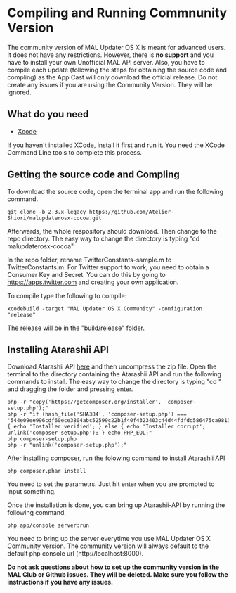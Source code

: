 # Compiling and Running Commnunity Version

The community version of MAL Updater OS X is meant for advanced users. It does not have any restrictions. However, there is **no support** and you have to install your own Unofficial MAL API server. Also, you have to compile each update (following the steps for obtaining the source code and compling) as the App Cast will only download the official release. Do not create any issues if you are using the Community Version. They will be ignored.

## What do you need
* [Xcode](https://developer.apple.com/xcode/) 

If you haven't installed XCode, install it first and run it. You need the XCode Command Line tools to complete this process.

## Getting the source code and Compling
To download the source code, open the terminal app and run the following command.

```git clone -b 2.3.x-legacy https://github.com/Atelier-Shiori/malupdaterosx-cocoa.git ```

Afterwards, the whole respository should download. Then change to the repo directory. The easy way to change the directory is typing "cd malupdaterosx-cocoa".

In the repo folder, rename TwitterConstants-sample.m to TwitterConstants.m. For Twitter support to work, you need to obtain a Consumer Key and Secret. You can do this by going to https://apps.twitter.com and creating your own application.

To compile type the following to compile:

```xcodebuild -target "MAL Updater OS X Community" -configuration "release" ```

The release will be in the "build/release" folder.

## Installing Atarashii API 
Download Atarashii API [here](https://bitbucket.org/animeneko/atarashii-api/downloads/?tab=branches) and then uncompress the zip file. Open the terminal to the directory containing the Atarashii API and run the following commands to install. The easy way to change the directory is typing "cd " and dragging the folder and pressing enter.

```shell
php -r "copy('https://getcomposer.org/installer', 'composer-setup.php');"
php -r "if (hash_file('SHA384', 'composer-setup.php') === '544e09ee996cdf60ece3804abc52599c22b1f40f4323403c44d44fdfdd586475ca9813a858088ffbc1f233e9b180f061') { echo 'Installer verified'; } else { echo 'Installer corrupt'; unlink('composer-setup.php'); } echo PHP_EOL;"
php composer-setup.php
php -r "unlink('composer-setup.php');"
```

After installing composer, run the folowing command to install Atarashii API
```shell
php composer.phar install
```

You need to set the parametrs. Just hit enter when you are prompted to input something.

Once the installation is done, you can bring up Atarashii-API by running the following command.

```shell
php app/console server:run
```

You need to bring up the server everytime you use MAL Updater OS X Community version. The community version will always default to the default php console url (http://localhost:8000).

**Do not ask questions about how to set up the community version in the MAL Club or Github issues. They will be deleted. Make sure you follow the instructions if you have any issues.**
